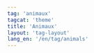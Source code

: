 ```yaml
---
tag: 'animaux'
tagcat: 'theme'
title: 'Animaux'
layout: 'tag-layout'
lang_en: '/en/tag/animals'
---
```

